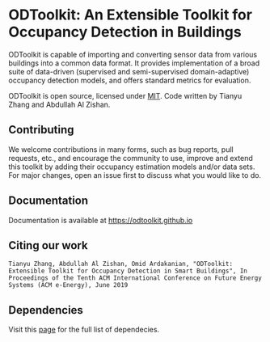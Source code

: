 # ODToolkit: An Extensible Toolkit for Occupancy Detection in Buildings
ODToolkit is capable of importing and converting sensor data from various buildings into a common data format. It provides implementation of a broad suite of data-driven (supervised and semi-supervised domain-adaptive) occupancy detection models, and offers standard metrics for evaluation.

ODToolkit is open source, licensed under [MIT](https://github.com/sustainable-computing/ODToolkit/blob/master/LICENSE). Code written by Tianyu Zhang and Abdullah Al Zishan.

## Contributing
We welcome contributions in many forms, such as bug reports, pull requests, etc., and encourage the community to use, improve and extend this toolkit by adding their occupancy estimation models and/or data sets. For major changes, open an issue first to discuss what you would like to do.

## Documentation
Documentation is available at https://odtoolkit.github.io

## Citing our work
```
Tianyu Zhang, Abdullah Al Zishan, Omid Ardakanian, "ODToolkit: Extensible Toolkit for Occupancy Detection in Smart Buildings", In Proceedings of the Tenth ACM International Conference on Future Energy Systems (ACM e-Energy), June 2019
```

## Dependencies
Visit this [page](https://webdocs.cs.ualberta.ca/~tzhang6/temp-api/build/html/dependencies.html) for the full list of dependecies. 
